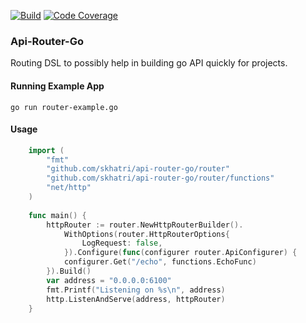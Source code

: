 [![Build](https://travis-ci.com/skhatri/api-router-go.svg?branch=master)](https://travis-ci.com/github/skhatri/api-router-go)
[![Code Coverage](https://img.shields.io/codecov/c/github/skhatri/api-router-go/master.svg)](https://codecov.io/github/skhatri/api-router-go?branch=master)


### Api-Router-Go

Routing DSL to possibly help in building go API quickly for projects.

#### Running Example App
```
go run router-example.go
```

#### Usage

```go
    import (
        "fmt"
        "github.com/skhatri/api-router-go/router"
        "github.com/skhatri/api-router-go/router/functions"
        "net/http"
    )
    
    func main() {
        httpRouter := router.NewHttpRouterBuilder().
            WithOptions(router.HttpRouterOptions{
                LogRequest: false,
            }).Configure(func(configurer router.ApiConfigurer) {
            configurer.Get("/echo", functions.EchoFunc)
        }).Build()
        var address = "0.0.0.0:6100"
        fmt.Printf("Listening on %s\n", address)
        http.ListenAndServe(address, httpRouter)
    }
```
